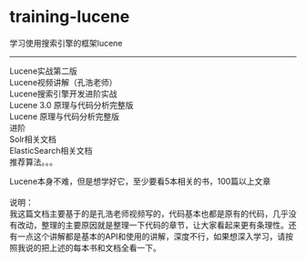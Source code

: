 # training-lucene
学习使用搜索引擎的框架lucene

--------------------------------

Lucene实战第二版<br>
Lucene视频讲解（孔浩老师）<br>
Lucene搜索引擎开发进阶实战<br>
Lucene 3.0 原理与代码分析完整版<br>
Lucene 原理与代码分析完整版<br>
进阶<br>
Solr相关文档<br>
ElasticSearch相关文档<br>
推荐算法。。。<br>

Lucene本身不难，但是想学好它，至少要看5本相关的书，100篇以上文章<br>
<br>
说明：<br>
我这篇文档主要基于的是孔浩老师视频写的，代码基本也都是原有的代码，几乎没有改动，整理的主要原因就是整理一下代码的章节，让大家看起来更有条理性。还有一点这个讲解都是基本的API和使用的讲解，深度不行，如果想深入学习，请按照我说的把上述的每本书和文档全看一下。<br>

